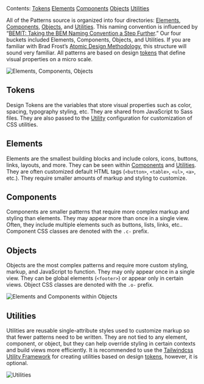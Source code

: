 <nav>
  <span>Contents:</span>
  <a href="#{{ this.marked.headerPrefix }}tokens">Tokens</a>
  <a href="#{{ this.marked.headerPrefix }}elements">Elements</a>
  <a href="#{{ this.marked.headerPrefix }}components">Components</a>
  <a href="#{{ this.marked.headerPrefix }}objects">Objects</a>
  <a href="#{{ this.marked.headerPrefix }}utilities">Utilities</a>
</nav>

All of the Patterns source is organized into four directories: <a href="#{{ this.marked.headerPrefix }}elements">Elements</a>, <a href="#{{ this.marked.headerPrefix }}components">Components</a>, <a href="#{{ this.marked.headerPrefix }}objects">Objects</a>, and <a href="#{{ this.marked.headerPrefix }}utilities">Utilities</a>. This naming convention is influenced by “[BEMIT: Taking the BEM Naming Convention a Step Further](https://csswizardry.com/2015/08/bemit-taking-the-bem-naming-convention-a-step-further/).” Our four buckets included Elements, Components, Objects, and Utilities. If you are familiar with Brad Frost’s [Atomic Design Methodology](http://atomicdesign.bradfrost.com/chapter-2/), this structure will sound very familiar. All patterns are based on design <a href="#{{ this.marked.headerPrefix }}tokens">tokens</a> that define visual properties on a micro scale.

![Elements, Components, Objects](https://raw.githubusercontent.com/cityofnewyork/patterns-docs/main/images/naming-01.png)

## Tokens

Design Tokens are the variables that store visual properties such as color, spacing, typography styling, etc. They are shared from JavaScript to Sass files. They are also passed to the <a href="#{{ this.marked.headerPrefix }}utilities">Utility</a> configuration for customization of CSS utilities.

## Elements

Elements are the smallest building blocks and include colors, icons, buttons, links, layouts, and more. They can be seen within <a href="#{{ this.marked.headerPrefix }}components">Components</a> and <a href="#{{ this.marked.headerPrefix }}utilities">Utilities</a>. They are often customized default HTML tags (`<button>`,  `<table>`, `<ul>`, `<a>`, etc.). They require smaller amounts of markup and styling to customize.

## Components

Components are smaller patterns that require more complex markup and styling than elements. They may appear more than once in a single view. Often, they include multiple elements such as buttons, lists, links, etc.. Component CSS classes are denoted with the `.c-` prefix.

## Objects

Objects are the most complex patterns and require more custom styling, markup, and JavaScript to function. They may only appear once in a single view. They can be global elements (`<footer>`) or appear only in certain views. Object CSS classes are denoted with the `.o-` prefix.

![Elements and Components within Objects](https://raw.githubusercontent.com/cityofnewyork/patterns-docs/main/images/naming-02.png)

## Utilities

Utilities are reusable single-attribute styles used to customize markup so that fewer patterns need to be written. They are not tied to any element, component, or object, but they can help override styling in certain contexts and build views more efficiently. It is recommended to use the [Tailwindcss Utility Framework](https://tailwindcss.com/) for creating utilities based on design <a href="#{{ this.marked.headerPrefix }}tokens">tokens</a>, however, it is optional.

![Utilities](https://raw.githubusercontent.com/cityofnewyork/patterns-docs/main/images/naming-03.png)
